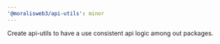 ```yaml
---
'@moralisweb3/api-utils': minor
---
```


Create api-utils to have a use consistent api logic among out packages.
